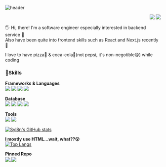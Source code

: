 <!--
**Syl8n/syl8n** is a ✨ _special_ ✨ repository because its `README.md` (this file) appears on your GitHub profile.

Here are some ideas to get you started:

- 🔭 I’m currently working on ...
- 🌱 I’m currently learning ...
- 👯 I’m looking to collaborate on ...
- 🤔 I’m looking for help with ...
- 💬 Ask me about ...
- 📫 How to reach me: ...
- 😄 Pronouns: ...
- ⚡ Fun fact: ...
-->

![header](https://capsule-render.vercel.app/api?type=waving&color=gradient&height=200&text=Syl8n&fontAlign=70&fontAlignY=40&animation=twinkling)

<div align="end">
  <a href="https://velog.io/@yaaloo" target="_blank"><img src="https://img.shields.io/badge/Blog-20C997?style=flat-square&logo=Velog&logoColor=white"/></a>
  <a href="mailto:magi8520@gmail.com" target="_blank"><img src="https://img.shields.io/badge/magi8520@gmail.com-EA4335?style=flat-square&logo=Gmail&logoColor=white"/></a>
</div>

🖐️ Hi, there! I'm a software engineer especially interested in backend service 🚀<br>
Also have been quite into frontend skills such as React and Next.js recently 📍

I love to have pizza🍕 & coca-cola🥤(not pepsi, it's non-negotible😋) while coding

### 💪Skills

**Frameworks & Languages**<br>
<img src="https://img.shields.io/badge/Java-FF6600?style=flat-square&logo=coffeescript&logoColor=white"/>
<img src="https://img.shields.io/badge/Javascript-F7DF1E?style=flat-square&logo=javascript&logoColor=white"/>
<img src="https://img.shields.io/badge/Spring_Boot-6DB33F?style=flat-square&logo=springboot&logoColor=white"/>
<img src="https://img.shields.io/badge/Express.js-339933?style=flat-square&logo=nodedotjs&logoColor=white"/>


**Database**<br>
<img src="https://img.shields.io/badge/MySQL-4479A1?style=flat-square&logo=mysql&logoColor=white"/>
<img src="https://img.shields.io/badge/MariaDB-003545?style=flat-square&logo=mariadb&logoColor=white"/>
<img src="https://img.shields.io/badge/MongoDB-47A248?style=flat-square&logo=mongodb&logoColor=white"/>
<img src="https://img.shields.io/badge/Redis-DC382D?style=flat-square&logo=redis&logoColor=white"/>

**Tools**<br>
<img src="https://img.shields.io/badge/Intellij_Idea-000000?style=flat-square&logo=intellijidea&logoColor=white"/>
<img src="https://img.shields.io/badge/VS_Code-007ACC?style=flat-square&logo=visualstudiocode&logoColor=white"/>

[![Syl8n's GitHub stats](https://github-readme-stats.vercel.app/api?username=syl8n&show_icons=true&theme=radical)](https://github.com/syl8n/github-readme-stats)

**I mostly use HTML...wait, what??😮**<br>
[![Top Langs](https://github-readme-stats.vercel.app/api/top-langs/?username=syl8n&layout=compact&role=OWNER,ORGANIZATION_MEMBER,COLLABORATOR)](https://github.com/syl8n/github-readme-stats)

**Pinned Repo**<br>
<a href="https://github.com/syl8n/everycamping-back-end-personal">
  <img align="center" src="https://github-readme-stats.vercel.app/api/pin/?username=syl8n&repo=everycamping-back-end-personal" />
</a>
<a href="https://github.com/syl8n/group4comp308-backend">
  <img align="center" src="https://github-readme-stats.vercel.app/api/pin/?username=syl8n&repo=group4comp308-backend" />
</a>

